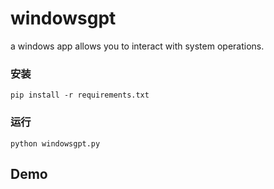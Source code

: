 # windowsgpt
a windows app allows you to interact with system operations.
### 安装
```
pip install -r requirements.txt
```
### 运行
```
python windowsgpt.py
```
## Demo
